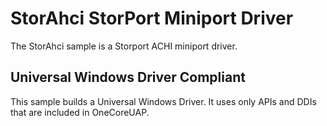 <!---
    name: StorAHCI StorPort Miniport   
    platform: WDM
    language: cpp
    category: Storage
    description: A sample Storport ACHI miniport driver.  
    samplefwlink: https://go.microsoft.com/fwlink/p/?LinkId=617983
--->


StorAhci StorPort Miniport Driver
=================================

The StorAhci sample is a Storport ACHI miniport driver.

## Universal Windows Driver Compliant
This sample builds a Universal Windows Driver. It uses only APIs and DDIs that are included in OneCoreUAP.

